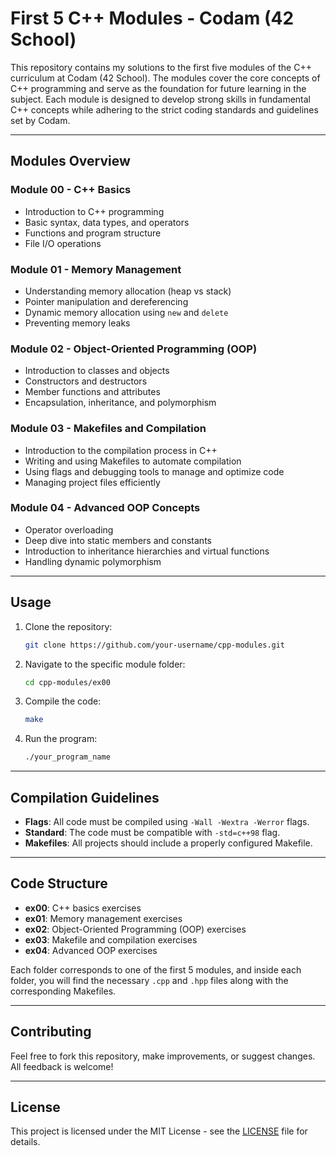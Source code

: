 # First 5 C++ Modules - Codam (42 School)

This repository contains my solutions to the first five modules of the C++ curriculum at Codam (42 School). The modules cover the core concepts of C++ programming and serve as the foundation for future learning in the subject. Each module is designed to develop strong skills in fundamental C++ concepts while adhering to the strict coding standards and guidelines set by Codam.

---

## Modules Overview

### Module 00 - **C++ Basics**

- Introduction to C++ programming
- Basic syntax, data types, and operators
- Functions and program structure
- File I/O operations

### Module 01 - **Memory Management**

- Understanding memory allocation (heap vs stack)
- Pointer manipulation and dereferencing
- Dynamic memory allocation using `new` and `delete`
- Preventing memory leaks

### Module 02 - **Object-Oriented Programming (OOP)**

- Introduction to classes and objects
- Constructors and destructors
- Member functions and attributes
- Encapsulation, inheritance, and polymorphism

### Module 03 - **Makefiles and Compilation**

- Introduction to the compilation process in C++
- Writing and using Makefiles to automate compilation
- Using flags and debugging tools to manage and optimize code
- Managing project files efficiently

### Module 04 - **Advanced OOP Concepts**

- Operator overloading
- Deep dive into static members and constants
- Introduction to inheritance hierarchies and virtual functions
- Handling dynamic polymorphism

---

## Usage

1. Clone the repository:

    ```bash
    git clone https://github.com/your-username/cpp-modules.git
    ```

2. Navigate to the specific module folder:

    ```bash
    cd cpp-modules/ex00
    ```

3. Compile the code:

    ```bash
    make
    ```

4. Run the program:

    ```bash
    ./your_program_name
    ```

---

## Compilation Guidelines

- **Flags**: All code must be compiled using `-Wall -Wextra -Werror` flags.
- **Standard**: The code must be compatible with `-std=c++98` flag.
- **Makefiles**: All projects should include a properly configured Makefile.

---

## Code Structure

- **ex00**: C++ basics exercises
- **ex01**: Memory management exercises
- **ex02**: Object-Oriented Programming (OOP) exercises
- **ex03**: Makefile and compilation exercises
- **ex04**: Advanced OOP exercises

Each folder corresponds to one of the first 5 modules, and inside each folder, you will find the necessary `.cpp` and `.hpp` files along with the corresponding Makefiles.

---

## Contributing

Feel free to fork this repository, make improvements, or suggest changes. All feedback is welcome!

---

## License

This project is licensed under the MIT License - see the [LICENSE](LICENSE) file for details.
